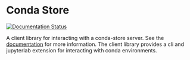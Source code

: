 # Conda Store

[![Documentation Status](https://readthedocs.org/projects/conda-store/badge/?version=latest)](https://conda-store.readthedocs.io/en/latest/?badge=latest)

A client library for interacting with a conda-store server. See the
[documentation](https://conda-store.readthedocs.io/en/latest/) for
more information. The client library provides a cli and jupyterlab
extension for interacting with conda environments.
